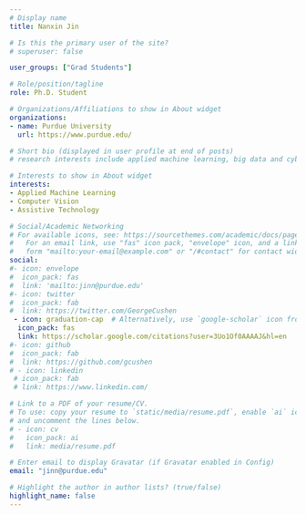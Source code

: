 ```yaml
---
# Display name
title: Nanxin Jin

# Is this the primary user of the site?
# superuser: false

user_groups: ["Grad Students"]

# Role/position/tagline
role: Ph.D. Student

# Organizations/Affiliations to show in About widget
organizations:
- name: Purdue University
  url: https://www.purdue.edu/

# Short bio (displayed in user profile at end of posts)
# research interests include applied machine learning, big data and cybersecurity.

# Interests to show in About widget
interests:
- Applied Machine Learning
- Computer Vision
- Assistive Technology

# Social/Academic Networking
# For available icons, see: https://sourcethemes.com/academic/docs/page-builder/#icons
#   For an email link, use "fas" icon pack, "envelope" icon, and a link in the
#   form "mailto:your-email@example.com" or "/#contact" for contact widget.
social:
#- icon: envelope
#  icon_pack: fas
#  link: 'mailto:jinn@purdue.edu'
#- icon: twitter
#  icon_pack: fab
#  link: https://twitter.com/GeorgeCushen
 - icon: graduation-cap  # Alternatively, use `google-scholar` icon from `ai` icon pack
  icon_pack: fas
  link: https://scholar.google.com/citations?user=3Uo1Of0AAAAJ&hl=en
#- icon: github
#  icon_pack: fab
#  link: https://github.com/gcushen
# - icon: linkedin
 # icon_pack: fab
 # link: https://www.linkedin.com/

# Link to a PDF of your resume/CV.
# To use: copy your resume to `static/media/resume.pdf`, enable `ai` icons in `params.toml`, 
# and uncomment the lines below.
# - icon: cv
#   icon_pack: ai
#   link: media/resume.pdf

# Enter email to display Gravatar (if Gravatar enabled in Config)
email: "jinn@purdue.edu"

# Highlight the author in author lists? (true/false)
highlight_name: false
---
```

